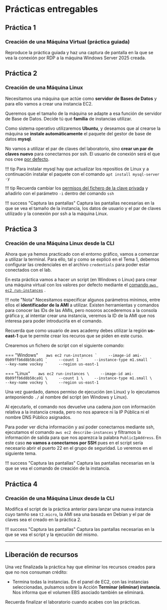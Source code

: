 # Prácticas entregables

## Práctica 1

### Creación de una Máquina Virtual (práctica guiada)

Reproduce la práctica guiada y haz una captura de pantalla en la que se vea la conexión por RDP a la máquina Windows Server 2025 creada.

## Práctica 2

### Creación de una Máquina Linux

Necesitamos una máquina que actúe como **servidor de Bases de Datos** y para ello vamos a crear una instancia EC2.

Queremos que el tamaño de la máquina se adapte a esa función de servidor de Base de Datos. Decide tú qué **familia** de instancias utilizar.

Como sistema operativo utilizaremos **Ubuntu**, y deseamos que al crearse la máquina se **instale automáticamente** el paquete del gestor de base de datos **mysql**.

No vamos a utilizar el par de claves del laboratorio, sino **crear un par de claves nuevo** para conectarnos por ssh. El usuario de conexión será el que nos cree [por defecto](https://docs.aws.amazon.com/es_es/AWSEC2/latest/UserGuide/managing-users.html#ami-default-user-names).

!!! tip
    Para instalar mysql hay que actualizar los repositios de Linux y a continuación instalar el paquete con el comando `apt install mysql-server -y`

!!! tip
    Recuerda cambiar los [permisos del fichero de la clave privada](https://docs.aws.amazon.com/es_es/AWSEC2/latest/UserGuide/connection-prereqs-general.html#connection-prereqs-private-key) y añadirlo con el parámetro `-i` dentro del comando `ssh`

!!! success "Captura las pantallas"
    Captura las pantallas necesarias en la que se vea el tamaño de la instancia, los datos de usuario y el par de claves utilizado y la conexión por ssh a la máquina Linux.

## Práctica 3

### Creación de una Máquina Linux desde la CLI

Ahora que ya hemos practicado con el entorno gráfico, vamos a comenzar a utilizar la terminal. Para ello, tal y como se explicó en el Tema 1, debemos configurar las credenciales en el archivo `credentials` para poder estar conectados con el lab.

En esta práctica vamos a hacer un script (en Windows o Linux) para crear una máquina virtual con los valores por defecto mediante el [comando `aws ec2 run-instances`](https://docs.aws.amazon.com/cli/latest/userguide/cli-services-ec2-instances.html) .

!!! note "Nota"
    Necesitamos especificar algunos parámetros mínimos, entre ellos el **identificador de la AMI** a utilizar. Existen herramientas y comandos para conocer las IDs de las AMIs, pero nosoros accederemos a la consola gráfica y, al intentar crear una instancia, veremos la ID de la AMI que nos interesa para poder introducirla en el comando.

Recuerda que como usuario de aws academy debes utilizar la región **us-east-1** que te permite crear los recuros que se piden en este curso.

Crearemos un fichero de script con el siguiente comando:

=== "Windows"
    ``    aws ec2 run-instances `     --image-id ami-0b09ffb6d8b58ca91 `     --count 1 `     --instance-type m1.small `     --key-name vockey `     --region us-east-1    ``

=== "Linux"
    ``    aws ec2 run-instances \     --image-id ami-0b09ffb6d8b58ca91 \     --count 1 \     --instance-type m1.small \     --key-name vockey \     --region us-east-1    ``

Una vez guardado, damos permiso de ejecución (en Linux) y lo ejecutamos anteponiendo `./` al nombre del script (en Windows y Linux).

Al ejecutarlo, el comando nos devuelve una cadena *json* con información relativa a la instancia creada, pero no nos aparece ni la IP Pública ni el nombre DNS Público asignados.

Para poder ver dicha información y así poder conectarnos mediante ssh, ejecutamos el comando `aws ec2 describe-instances` y filtramos la información de salida para que nos aparezca la palabra `PublicIpAddress`. En este caso **no vamos a conectarnos por SSH** pues en el script sería necesario abrir el puerto 22 en el grupo de seguridad. Lo veremos en el siguiente tema.

!!! success "Captura las pantallas"
    Captura las pantallas necesarias en la que se vea el comando de creación de la instancia.

## Práctica 4

### Creación de una Máquina Linux desde la CLI

Modifica el script de la práctica anterior para lanzar una nueva instancia cuyo tamño sea `t2.micro`, la AMI sea una basada en Debian y el par de claves sea el creado en la práctica 2.

!!! success "Captura las pantallas"
    Captura las pantallas necesarias en la que se vea el script y la ejecución del mismo.

---

## Liberación de recursos

Una vez finalizada la práctica hay que eliminar los recursos creados para que no nos consuman crédito:

- Termina todas la instancias. En el panel de EC2, con las instancias seleccionadas, pulsamos sobre la Acción **Terminar (eliminar) instancia**. Nos informa que el volumen EBS asociado también se eliminará.

Recuerda finalizar el laboratorio cuando acabes con las prácticas.
